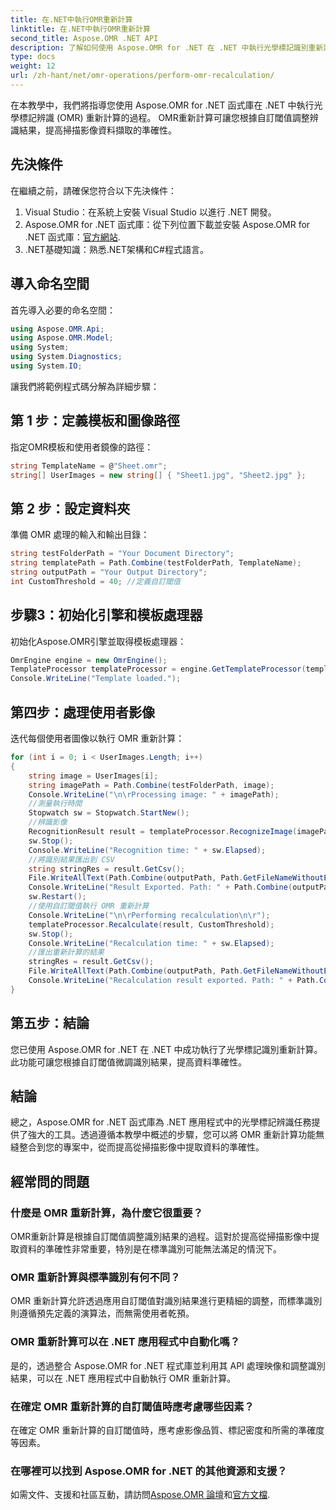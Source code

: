 ```yaml
---
title: 在.NET中執行OMR重新計算
linktitle: 在.NET中執行OMR重新計算
second_title: Aspose.OMR .NET API
description: 了解如何使用 Aspose.OMR for .NET 在 .NET 中執行光學標記識別重新計算。提高掃描影像的資料準確性！
type: docs
weight: 12
url: /zh-hant/net/omr-operations/perform-omr-recalculation/
---
```

在本教學中，我們將指導您使用 Aspose.OMR for .NET 函式庫在 .NET 中執行光學標記辨識 (OMR) 重新計算的過程。 OMR重新計算可讓您根據自訂閾值調整辨識結果，提高掃描影像資料擷取的準確性。
## 先決條件
在繼續之前，請確保您符合以下先決條件：
1. Visual Studio：在系統上安裝 Visual Studio 以進行 .NET 開發。
2.  Aspose.OMR for .NET 函式庫：從下列位置下載並安裝 Aspose.OMR for .NET 函式庫：[官方網站](https://releases.aspose.com/omr/net/).
3. .NET基礎知識：熟悉.NET架構和C#程式語言。
## 導入命名空間
首先導入必要的命名空間：
```csharp
using Aspose.OMR.Api;
using Aspose.OMR.Model;
using System;
using System.Diagnostics;
using System.IO;
```
讓我們將範例程式碼分解為詳細步驟：
## 第 1 步：定義模板和圖像路徑
指定OMR模板和使用者鏡像的路徑：
```csharp
string TemplateName = @"Sheet.omr";
string[] UserImages = new string[] { "Sheet1.jpg", "Sheet2.jpg" };
```
## 第 2 步：設定資料夾
準備 OMR 處理的輸入和輸出目錄：
```csharp
string testFolderPath = "Your Document Directory";
string templatePath = Path.Combine(testFolderPath, TemplateName);
string outputPath = "Your Output Directory";
int CustomThreshold = 40; //定義自訂閾值
```
## 步驟3：初始化引擎和模板處理器
初始化Aspose.OMR引擎並取得模板處理器：
```csharp
OmrEngine engine = new OmrEngine();
TemplateProcessor templateProcessor = engine.GetTemplateProcessor(templatePath);
Console.WriteLine("Template loaded.");
```
## 第四步：處理使用者影像
迭代每個使用者圖像以執行 OMR 重新計算：
```csharp
for (int i = 0; i < UserImages.Length; i++)
{
    string image = UserImages[i];
    string imagePath = Path.Combine(testFolderPath, image);
    Console.WriteLine("\n\rProcessing image: " + imagePath);
    //測量執行時間
    Stopwatch sw = Stopwatch.StartNew();
    //辨識影像
    RecognitionResult result = templateProcessor.RecognizeImage(imagePath);
    sw.Stop();
    Console.WriteLine("Recognition time: " + sw.Elapsed);
    //將識別結果匯出到 CSV
    string stringRes = result.GetCsv();
    File.WriteAllText(Path.Combine(outputPath, Path.GetFileNameWithoutExtension(image) + ".csv"), stringRes);
    Console.WriteLine("Result Exported. Path: " + Path.Combine(outputPath, Path.GetFileNameWithoutExtension(image) + ".csv"));
    sw.Restart();
    //使用自訂閾值執行 OMR 重新計算
    Console.WriteLine("\n\rPerforming recalculation\n\r");
    templateProcessor.Recalculate(result, CustomThreshold);
    sw.Stop();
    Console.WriteLine("Recalculation time: " + sw.Elapsed);
    //匯出重新計算的結果
    stringRes = result.GetCsv();
    File.WriteAllText(Path.Combine(outputPath, Path.GetFileNameWithoutExtension(image) + "_Recalculated.csv"), stringRes);
    Console.WriteLine("Recalculation result exported. Path: " + Path.Combine(outputPath, Path.GetFileNameWithoutExtension(image) + "_Recalculated.csv"));
}
```
## 第五步：結論
您已使用 Aspose.OMR for .NET 在 .NET 中成功執行了光學標記識別重新計算。此功能可讓您根據自訂閾值微調識別結果，提高資料準確性。
## 結論
總之，Aspose.OMR for .NET 函式庫為 .NET 應用程式中的光學標記辨識任務提供了強大的工具。透過遵循本教學中概述的步驟，您可以將 OMR 重新計算功能無縫整合到您的專案中，從而提高從掃描影像中提取資料的準確性。
## 經常問的問題
### 什麼是 OMR 重新計算，為什麼它很重要？
OMR重新計算是根據自訂閾值調整識別結果的過程。這對於提高從掃描影像中提取資料的準確性非常重要，特別是在標準識別可能無法滿足的情況下。
### OMR 重新計算與標準識別有何不同？
OMR 重新計算允許透過應用自訂閾值對識別結果進行更精細的調整，而標準識別則遵循預先定義的演算法，而無需使用者乾預。
### OMR 重新計算可以在 .NET 應用程式中自動化嗎？
是的，透過整合 Aspose.OMR for .NET 程式庫並利用其 API 處理映像和調整識別結果，可以在 .NET 應用程式中自動執行 OMR 重新計算。
### 在確定 OMR 重新計算的自訂閾值時應考慮哪些因素？
在確定 OMR 重新計算的自訂閾值時，應考慮影像品質、標記密度和所需的準確度等因素。
### 在哪裡可以找到 Aspose.OMR for .NET 的其他資源和支援？
如需文件、支援和社區互動，請訪問[Aspose.OMR 論壇](https://forum.aspose.com/c/omr/38)和[官方文檔](https://reference.aspose.com/omr/net/).